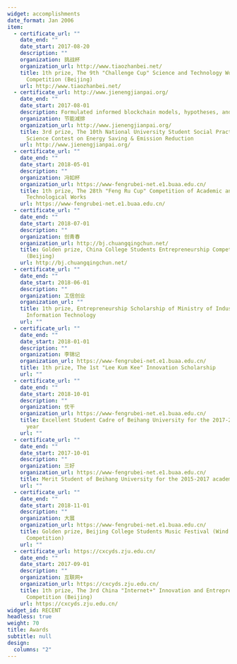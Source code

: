 ```yaml
---
widget: accomplishments
date_format: Jan 2006
item:
  - certificate_url: ""
    date_end: ""
    date_start: 2017-08-20
    description: ""
    organization: 挑战杯
    organization_url: http://www.tiaozhanbei.net/
    title: 1th prize, The 9th "Challenge Cup" Science and Technology Works
      Competition (Beijing)
    url: http://www.tiaozhanbei.net/
  - certificate_url: http://www.jienengjianpai.org/
    date_end: ""
    date_start: 2017-08-01
    description: Formulated informed blockchain models, hypotheses, and use cases.
    organization: 节能减排
    organization_url: http://www.jienengjianpai.org/
    title: 3rd prize, The 10th National University Student Social Practice and
      Science Contest on Energy Saving & Emission Reduction
    url: http://www.jienengjianpai.org/
  - certificate_url: ""
    date_end: ""
    date_start: 2018-05-01
    description: ""
    organization: 冯如杯
    organization_url: https://www-fengrubei-net.e1.buaa.edu.cn/
    title: 1th prize, The 28th "Feng Ru Cup" Competition of Academic and
      Technological Works
    url: https://www-fengrubei-net.e1.buaa.edu.cn/
  - certificate_url: ""
    date_end: ""
    date_start: 2018-07-01
    description: ""
    organization: 创青春
    organization_url: http://bj.chuangqingchun.net/
    title: Golden prize, China College Students Entrepreneurship Competition in 2018
      (Beijing)
    url: http://bj.chuangqingchun.net/
  - certificate_url: ""
    date_end: ""
    date_start: 2018-06-01
    description: ""
    organization: 工信创业
    organization_url: ""
    title: 1th prize, Entrepreneurship Scholarship of Ministry of Industry and
      Information Technology
    url: ""
  - certificate_url: ""
    date_end: ""
    date_start: 2018-01-01
    description: ""
    organization: 李锦记
    organization_url: https://www-fengrubei-net.e1.buaa.edu.cn/
    title: 1th prize, The 1st "Lee Kum Kee" Innovation Scholarship
    url: ""
  - certificate_url: ""
    date_end: ""
    date_start: 2018-10-01
    description: ""
    organization: 优干
    organization_url: https://www-fengrubei-net.e1.buaa.edu.cn/
    title: Excellent Student Cadre of Beihang University for the 2017-2018 academic
      year
    url: ""
  - certificate_url: ""
    date_end: ""
    date_start: 2017-10-01
    description: ""
    organization: 三好
    organization_url: https://www-fengrubei-net.e1.buaa.edu.cn/
    title: Merit Student of Beihang University for the 2015-2017 academic year
    url: ""
  - certificate_url: ""
    date_end: ""
    date_start: 2018-11-01
    description: ""
    organization: 大展
    organization_url: https://www-fengrubei-net.e1.buaa.edu.cn/
    title: Golden prize, Beijing College Students Music Festival (Wind Ensemble
      Competition)
    url: ""
  - certificate_url: https://cxcyds.zju.edu.cn/
    date_end: ""
    date_start: 2017-09-01
    description: ""
    organization: 互联网+
    organization_url: https://cxcyds.zju.edu.cn/
    title: 1th prize, The 3rd China "Internet+" Innovation and Entrepreneurship
      Competition (Beijing)
    url: https://cxcyds.zju.edu.cn/
widget_id: RECENT
headless: true
weight: 70
title: Awards
subtitle: null
design:
  columns: "2"
---
```

